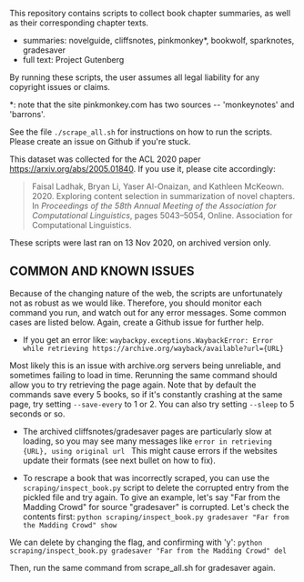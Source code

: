 This repository contains scripts to collect book chapter summaries, as well as their corresponding chapter texts.
* summaries: novelguide, cliffsnotes, pinkmonkey\*, bookwolf, sparknotes, gradesaver
* full text: Project Gutenberg

By running these scripts, the user assumes all legal liability for any copyright issues or claims.

\*: note that the site pinkmonkey.com has two sources -- 'monkeynotes' and 'barrons'.

See the file `./scrape_all.sh` for instructions on how to run the scripts. Please create an issue on Github if you're stuck.

This dataset was collected for the ACL 2020 paper https://arxiv.org/abs/2005.01840. If you use it, please cite accordingly:
> Faisal Ladhak, Bryan Li, Yaser Al-Onaizan, and Kathleen McKeown. 2020. Exploring content selection in summarization of novel chapters.  In *Proceedings of the 58th Annual Meeting of the Association for Computational Linguistics*,  pages 5043–5054, Online. Association for Computational Linguistics.

These scripts were last ran on 13 Nov 2020, on archived version only.

COMMON AND KNOWN ISSUES
---
Because of the changing nature of the web, the scripts are unfortunately not as robust as we would like. Therefore, you should monitor each command you run, and watch out for any error messages. Some common cases are listed below. Again, create a Github issue for further help.

* If you get an error like:
```waybackpy.exceptions.WaybackError: Error while retrieving https://archive.org/wayback/available?url={URL}```

Most likely this is an issue with archive.org servers being unreliable, and sometimes failing to load in time. Rerunning the same command should allow you to try retrieving the page again. Note that by default the commands save every 5 books, so if it's constantly crashing at the same page, try setting `--save-every` to 1 or 2. You can also try setting `--sleep` to 5 seconds or so.

* The archived cliffsnotes/gradesaver pages are particularly slow at loading, so you may see many messages like
```error in retrieving {URL}, using original url ```
This might cause errors if the websites update their formats (see next bullet on how to fix).

* To rescrape a book that was incorrectly scraped, you can use the `scraping/inspect_book.py` script to delete the corrupted entry from the pickled file and try again. To give an example, let's say "Far from the Madding Crowd" for source "gradesaver" is corrupted. Let's check the contents first:
```python scraping/inspect_book.py gradesaver "Far from the Madding Crowd" show```

We can delete by changing the flag, and confirming with 'y':
```python scraping/inspect_book.py gradesaver "Far from the Madding Crowd" del```

Then, run the same command from scrape_all.sh for gradesaver again.
